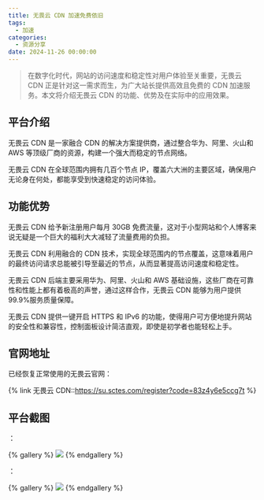 ```yaml
---
title: 无畏云 CDN 加速免费依旧
tags:
  - 加速
categories:
  - 资源分享
date: 2024-11-26 00:00:00
---
```


> 在数字化时代，网站的访问速度和稳定性对用户体验至关重要，无畏云 CDN 正是针对这一需求而生，为广大站长提供高效且免费的 CDN 加速服务。本文将介绍无畏云 CDN 的功能、优势及在实际中的应用效果。

<!-- more -->

## 平台介绍

无畏云 CDN 是一家融合 CDN 的解决方案提供商，通过整合华为、阿里、火山和 AWS 等顶级厂商的资源，构建一个强大而稳定的节点网络。

无畏云 CDN 在全球范围内拥有几百个节点 IP，覆盖六大洲的主要区域，确保用户无论身在何处，都能享受到快速稳定的访问体验。

## 功能优势

无畏云 CDN 给予新注册用户每月 30GB 免费流量，这对于小型网站和个人博客来说无疑是一个巨大的福利大大减轻了流量费用的负担。

无畏云 CDN 利用融合的 CDN 技术，实现全球范围内的节点覆盖，这意味着用户的最终访问请求总能被引导至最近的节点，从而显著提高访问速度和稳定性。

无畏云 CDN 后端主要采用华为、阿里、火山和 AWS 基础设施，这些厂商在可靠性和性能上都有着极高的声誉，通过这样合作，无畏云 CDN 能够为用户提供 99.9%服务质量保障。

无畏云 CDN 提供一键开启 HTTPS 和 IPv6 的功能，使得用户可方便地提升网站的安全性和兼容性，控制面板设计简洁直观，即使是初学者也能轻松上手。

## 官网地址

已经恢复正常使用的无畏云官网：

{% link 无畏云 CDN::https://su.sctes.com/register?code=83z4y6e5ccg7t %}

## 平台截图

：

{% gallery %}
![](https://cdn.dusays.com/2024/11/772-1.jpg)
{% endgallery %}

：

{% gallery %}
![](https://cdn.dusays.com/2024/11/772-2.jpg)
{% endgallery %}